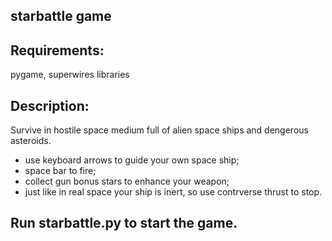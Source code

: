 ## starbattle game

## Requirements:
 pygame, superwires libraries

## Description: 
Survive in hostile space medium full of alien space ships and dengerous asteroids.
 - use keyboard arrows to guide your own space ship; 
 - space bar to fire;
 - collect gun bonus stars to enhance your weapon;
 - just like in real space your ship is inert, so use contrverse thrust to stop.

## Run starbattle.py to start the game.
